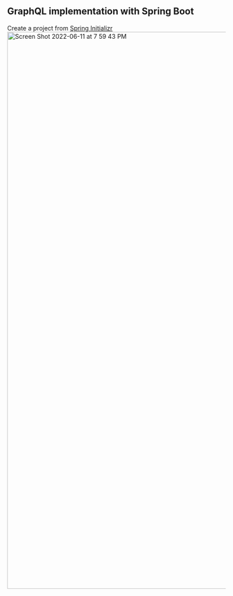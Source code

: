 ## **GraphQL** implementation with Spring Boot

  Create a project from [Spring Initializr](start.spring.io)
  <img width="1286" alt="Screen Shot 2022-06-11 at 7 59 43 PM" src="https://user-images.githubusercontent.com/20631927/173241657-bec97dde-d824-4476-9518-3b14bb72feb6.png">
